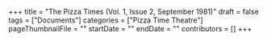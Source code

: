 +++
title = "The Pizza Times (Vol. 1, Issue 2, September 1981)"
draft = false
tags = ["Documents"]
categories = ["Pizza Time Theatre"]
pageThumbnailFile = ""
startDate = ""
endDate = ""
contributors = []
+++
